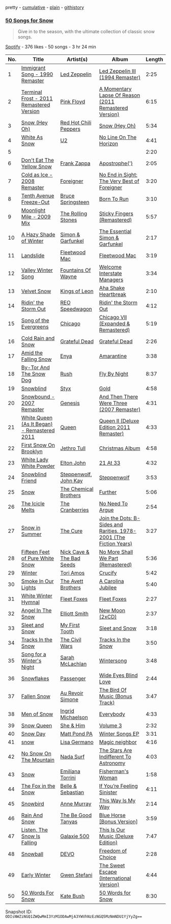 pretty - [cumulative](/playlists/cumulative/4sEKPcBYLcW3woDviiaigj.md) - [plain](/playlists/plain/4sEKPcBYLcW3woDviiaigj) - [githistory](https://github.githistory.xyz/mackorone/spotify-playlist-archive/blob/main/playlists/plain/4sEKPcBYLcW3woDviiaigj)

### [50 Songs for Snow](https://open.spotify.com/playlist/4sEKPcBYLcW3woDviiaigj)

> Give in to the season, with the ultimate collection of classic snow songs.

[Spotify](https://open.spotify.com/user/spotify) - 376 likes - 50 songs - 3 hr 24 min

| No. | Title | Artist(s) | Album | Length |
|---|---|---|---|---|
| 1 | [Immigrant Song \- 1990 Remaster](https://open.spotify.com/track/6kjlvJLh2DBsSQtqVzFh8I) | [Led Zeppelin](https://open.spotify.com/artist/36QJpDe2go2KgaRleHCDTp) | [Led Zeppelin III \(1994 Remaster\)](https://open.spotify.com/album/1u5BsuBK45mLwrbqdASN3g) | 2:25 |
| 2 | [Terminal Frost \- 2011 Remastered Version](https://open.spotify.com/track/1hCB8czVq8fEZev5K6MdWr) | [Pink Floyd](https://open.spotify.com/artist/0k17h0D3J5VfsdmQ1iZtE9) | [A Momentary Lapse Of Reason \(2011 Remastered Version\)](https://open.spotify.com/album/01HKPNTFYT5fWbXgjwfjj8) | 6:15 |
| 3 | [Snow \(Hey Oh\)](https://open.spotify.com/track/6fgbQt13JlpN59PytgTMsA) | [Red Hot Chili Peppers](https://open.spotify.com/artist/0L8ExT028jH3ddEcZwqJJ5) | [Snow \(Hey Oh\)](https://open.spotify.com/album/45AEwWiI7JPZolwc2Xwaoc) | 5:34 |
| 4 | [White As Snow](https://open.spotify.com/track/2x7hnujevTcJyFZjnBOdlO) | [U2](https://open.spotify.com/artist/51Blml2LZPmy7TTiAg47vQ) | [No Line On The Horizon](https://open.spotify.com/album/2cVfcuckyfRP6KVAHsRPHC) | 4:41 |
| 5 | [](https://open.spotify.com/track/3e6ZqyhDUkiPdVaQ9MiNm7) | [](https://open.spotify.com/artist/0LyfQWJT6nXafLPZqxe9Of) | [](https://open.spotify.com/album/38cBGrq39q9tN2M2TdcxbC) | 2:20 |
| 6 | [Don't Eat The Yellow Snow](https://open.spotify.com/track/1QY4TdhuNIOX2SHLdElzd5) | [Frank Zappa](https://open.spotify.com/artist/6ra4GIOgCZQZMOaUECftGN) | [Apostrophe\('\)](https://open.spotify.com/album/3EbtMJsHbspjhN6Xd4plIu) | 2:05 |
| 7 | [Cold as Ice \- 2008 Remaster](https://open.spotify.com/track/3iM9wFGlyR28IBZrXYZK9j) | [Foreigner](https://open.spotify.com/artist/6IRouO5mvvfcyxtPDKMYFN) | [No End in Sight: The Very Best of Foreigner](https://open.spotify.com/album/4VRXqPaa2ZTwC2AG364RWO) | 3:20 |
| 8 | [Tenth Avenue Freeze\-Out](https://open.spotify.com/track/4Gmdm6oRVwJgsM8gYnwRoE) | [Bruce Springsteen](https://open.spotify.com/artist/3eqjTLE0HfPfh78zjh6TqT) | [Born To Run](https://open.spotify.com/album/43YIoHKSrEw2GJsWmhZIpu) | 3:10 |
| 9 | [Moonlight Mile \- 2009 Mix](https://open.spotify.com/track/3w7hnMNX4zVZeBJ6LisTjT) | [The Rolling Stones](https://open.spotify.com/artist/22bE4uQ6baNwSHPVcDxLCe) | [Sticky Fingers \(Remastered\)](https://open.spotify.com/album/29m6DinzdaD0OPqWKGyMdz) | 5:57 |
| 10 | [A Hazy Shade of Winter](https://open.spotify.com/track/0quVAA0KO9Ph79wndSJBXy) | [Simon & Garfunkel](https://open.spotify.com/artist/70cRZdQywnSFp9pnc2WTCE) | [The Essential Simon & Garfunkel](https://open.spotify.com/album/12BwdaXk3rbOjTnIKxXa4G) | 2:17 |
| 11 | [Landslide](https://open.spotify.com/track/5ihS6UUlyQAfmp48eSkxuQ) | [Fleetwood Mac](https://open.spotify.com/artist/08GQAI4eElDnROBrJRGE0X) | [Fleetwood Mac](https://open.spotify.com/album/5VIQ3VaAoRKOEpJ0fewdvo) | 3:19 |
| 12 | [Valley Winter Song](https://open.spotify.com/track/0g10ndCuaKKaDqUa7gKZMV) | [Fountains Of Wayne](https://open.spotify.com/artist/1pgtr4nhBQjp9oCUBPyYWh) | [Welcome Interstate Managers](https://open.spotify.com/album/6TZp52tXShLQbq8yNMxqNT) | 3:34 |
| 13 | [Velvet Snow](https://open.spotify.com/track/5ZS7B9iuErr4fTsmyz8zVC) | [Kings of Leon](https://open.spotify.com/artist/2qk9voo8llSGYcZ6xrBzKx) | [Aha Shake Heartbreak](https://open.spotify.com/album/45dX2VUWOryNLR0DRFNlq6) | 2:10 |
| 14 | [Ridin' the Storm Out](https://open.spotify.com/track/0SkmxNE5ydxiEN0hzJbMac) | [REO Speedwagon](https://open.spotify.com/artist/55vs7NT1KxcFjbMC4y202E) | [Ridin' the Storm Out](https://open.spotify.com/album/0ou3qVgWMaALQlDmATM4bA) | 4:12 |
| 15 | [Song of the Evergreens](https://open.spotify.com/track/0IEgQg9jYySSpfrb4NMC8e) | [Chicago](https://open.spotify.com/artist/3iDD7bnsjL9J4fO298r0L0) | [Chicago VII \(Expanded & Remastered\)](https://open.spotify.com/album/4O8dmYS0wfxvY56LJdp280) | 5:19 |
| 16 | [Cold Rain and Snow](https://open.spotify.com/track/4Tdc6SSkkHBAH4ckkWvnzU) | [Grateful Dead](https://open.spotify.com/artist/4TMHGUX5WI7OOm53PqSDAT) | [Grateful Dead](https://open.spotify.com/album/0DaisqoiVdNtl5f33hEPxt) | 2:26 |
| 17 | [Amid the Falling Snow](https://open.spotify.com/track/69BSguYY4m6b1yibQdUBst) | [Enya](https://open.spotify.com/artist/6uothxMWeLWIhsGeF7cyo4) | [Amarantine](https://open.spotify.com/album/2efGoxVxoX55EATLcD0o8y) | 3:38 |
| 18 | [By\-Tor And The Snow Dog](https://open.spotify.com/track/0hRJNNyjoIlRcrgYVypM2Y) | [Rush](https://open.spotify.com/artist/2Hkut4rAAyrQxRdof7FVJq) | [Fly By Night](https://open.spotify.com/album/3ZtICWkqezf0bBTUwY1Khe) | 8:37 |
| 19 | [Snowblind](https://open.spotify.com/track/64ewia8OkN3Rpsl9OfN82a) | [Styx](https://open.spotify.com/artist/4salDzkGmfycRqNUbyBphh) | [Gold](https://open.spotify.com/album/2SIFXSFOHJgqC6q3whbSZU) | 4:58 |
| 20 | [Snowbound \- 2007 Remaster](https://open.spotify.com/track/37SV7uT36t2ob31WWqTPL2) | [Genesis](https://open.spotify.com/artist/3CkvROUTQ6nRi9yQOcsB50) | [And Then There Were Three \(2007 Remaster\)](https://open.spotify.com/album/4nh8I6fmXqcS4AqpVSu3aI) | 4:31 |
| 21 | [White Queen \(As It Began\) \- Remastered 2011](https://open.spotify.com/track/1z6gIEOUMvc7atlYd1IxQX) | [Queen](https://open.spotify.com/artist/1dfeR4HaWDbWqFHLkxsg1d) | [Queen II \(Deluxe Edition 2011 Remaster\)](https://open.spotify.com/album/0YpxBancYcVg9aLnZerBQg) | 4:33 |
| 22 | [First Snow On Brooklyn](https://open.spotify.com/track/2YlJsbM0PlrDFa727ELtCk) | [Jethro Tull](https://open.spotify.com/artist/6w6z8m4WXX7Tub4Rb6Lu7R) | [Christmas Album](https://open.spotify.com/album/4ArHkPDKYTlBTSTa2iSvKj) | 4:58 |
| 23 | [White Lady White Powder](https://open.spotify.com/track/1AC2yaxIO68p1h5gSeKsTO) | [Elton John](https://open.spotify.com/artist/3PhoLpVuITZKcymswpck5b) | [21 At 33](https://open.spotify.com/album/6uIizyHYBxUUp3I76LQ8cV) | 4:32 |
| 24 | [Snowblind Friend](https://open.spotify.com/track/25KGpwkIMMyIdER0bgicIi) | [Steppenwolf](https://open.spotify.com/artist/1WRM9i067hd2ujxxi8FI3m), [John Kay](https://open.spotify.com/artist/3IJv5pAua8t2Q5FP79TXOt) | [Steppenwolf](https://open.spotify.com/album/4eU85ZMCKcTN1MY1zlPcxU) | 3:53 |
| 25 | [Snow](https://open.spotify.com/track/1wp9SHLdY9bMy7pCa2fd7C) | [The Chemical Brothers](https://open.spotify.com/artist/1GhPHrq36VKCY3ucVaZCfo) | [Further](https://open.spotify.com/album/5EOAvD6xmE1g9XV49wFzNG) | 5:06 |
| 26 | [The Icicle Melts](https://open.spotify.com/track/5RApJB3xWzniVnHtQDAaCP) | [The Cranberries](https://open.spotify.com/artist/7t0rwkOPGlDPEhaOcVtOt9) | [No Need To Argue](https://open.spotify.com/album/5GugLrmYMl5VRoe2zNgLGp) | 2:54 |
| 27 | [Snow in Summer](https://open.spotify.com/track/2ISfJj4SxAHHfZkymGrWMl) | [The Cure](https://open.spotify.com/artist/7bu3H8JO7d0UbMoVzbo70s) | [Join the Dots: B\-Sides and Rarities, 1978\-2001 \(The Fiction Years\)](https://open.spotify.com/album/0Be9aR7uSUhQII8AC404TP) | 3:27 |
| 28 | [Fifteen Feet of Pure White Snow](https://open.spotify.com/track/5TROhLWdqB5oqmg4U74MST) | [Nick Cave & The Bad Seeds](https://open.spotify.com/artist/4UXJsSlnKd7ltsrHebV79Q) | [No More Shall We Part \(Remastered\)](https://open.spotify.com/album/4zdod6lsBznzFBYqQ7IR4I) | 5:36 |
| 29 | [Winter](https://open.spotify.com/track/5d0wBKIxpCSfYmBBaELSlx) | [Tori Amos](https://open.spotify.com/artist/1KsASRNugxU85T0u6zSg32) | [Crucify](https://open.spotify.com/album/1BVdtqNeJHiAeAJLn1BYMP) | 5:42 |
| 30 | [Smoke In Our Lights](https://open.spotify.com/track/3bOTMp5MhYcCxjtndqR1zm) | [The Avett Brothers](https://open.spotify.com/artist/196lKsA13K3keVXMDFK66q) | [A Carolina Jubilee](https://open.spotify.com/album/3mxeKWIHzJShLJ2MbPYSFm) | 5:40 |
| 31 | [White Winter Hymnal](https://open.spotify.com/track/1Er5JMNcguoBMFXxwZ7BWH) | [Fleet Foxes](https://open.spotify.com/artist/4EVpmkEwrLYEg6jIsiPMIb) | [Fleet Foxes](https://open.spotify.com/album/6spTDEWQfiSsKjkR9NmuDX) | 2:27 |
| 32 | [Angel In The Snow](https://open.spotify.com/track/4Ca4JITj1KlT4OyK2oeWno) | [Elliott Smith](https://open.spotify.com/artist/2ApaG60P4r0yhBoDCGD8YG) | [New Moon \(2xCD\)](https://open.spotify.com/album/4c2uWXpA7ROez9KV7FQ3TU) | 2:37 |
| 33 | [Sleet and Snow](https://open.spotify.com/track/19PbVUTpF75SeZQpTEUJwM) | [My First Tooth](https://open.spotify.com/artist/2mtHReEeM2MuBaWSY3stG8) | [Sleet and Snow](https://open.spotify.com/album/6IvRuTNcTlPaIosiVlY8Nx) | 3:18 |
| 34 | [Tracks In the Snow](https://open.spotify.com/track/5KsZSksgeYi3RxIoAAcy5l) | [The Civil Wars](https://open.spotify.com/artist/6J7rw7NELJUCThPbAfyLIE) | [Tracks In the Snow](https://open.spotify.com/album/28Fqt02jcDyoi6EfOMy8kQ) | 3:50 |
| 35 | [Song for a Winter's Night](https://open.spotify.com/track/4t5N8KQcIg0DjksF5Q6wIe) | [Sarah McLachlan](https://open.spotify.com/artist/4NgNsOXSwIzXlUIJcpnNUp) | [Wintersong](https://open.spotify.com/album/66TijPOdbkKqENLhOuDUhJ) | 3:48 |
| 36 | [Snowflakes](https://open.spotify.com/track/39YmoAbnMVghjquO4HGmnR) | [Passenger](https://open.spotify.com/artist/0gadJ2b9A4SKsB1RFkBb66) | [Wide Eyes Blind Love](https://open.spotify.com/album/7BLV1kSHzRGW0ZZjBZP6lZ) | 2:44 |
| 37 | [Fallen Snow](https://open.spotify.com/track/06eLSwUFhd9Gufpx7IC8ja) | [Au Revoir Simone](https://open.spotify.com/artist/0X0TajZO1RmY3D8u1JymYq) | [The Bird Of Music \(Bonus Track\)](https://open.spotify.com/album/3Y8QUZCRhpzt2EQeoWINX0) | 3:47 |
| 38 | [Men of Snow](https://open.spotify.com/track/1snZjPHqmd3G6SeHJyisQm) | [Ingrid Michaelson](https://open.spotify.com/artist/2vm8GdHyrJh2O2MfbQFYG0) | [Everybody](https://open.spotify.com/album/7gipVROy3GHgyqT4Ya2TbI) | 4:33 |
| 39 | [Snow Queen](https://open.spotify.com/track/4P3orcdgIe7j64YzUUfQ1f) | [She & Him](https://open.spotify.com/artist/3CIRif6ZAedT7kZSPvj2A4) | [Volume 3](https://open.spotify.com/album/7L0jUfO6TEYQmrVQTDp2xA) | 2:32 |
| 40 | [Snow Day](https://open.spotify.com/track/3jFTSi4nm1Gosfqh7gvSPd) | [Matt Pond PA](https://open.spotify.com/artist/3JVgWZxQa78cVa2cUuAUQ4) | [Winter Songs EP](https://open.spotify.com/album/12LlLnVszu0tnMIEng9d61) | 3:31 |
| 41 | [snow](https://open.spotify.com/track/6eCJUQFtIYzryiyVUtxcMN) | [Lisa Germano](https://open.spotify.com/artist/5TZqjmYL8p9HtJsBKXCxgE) | [Magic neighbor](https://open.spotify.com/album/0MFJyfJQTcotyuGgf0RXEX) | 4:16 |
| 42 | [No Snow On The Mountain](https://open.spotify.com/track/68TyKAVHW62yGMWW3wEBSs) | [Nada Surf](https://open.spotify.com/artist/11zHPjHnZN0ACA50rSnTcy) | [The Stars Are Indifferent To Astronomy](https://open.spotify.com/album/7kMnBrFZfdqSWQBGW0wAyz) | 4:03 |
| 43 | [Snow](https://open.spotify.com/track/1iJRbiAHg6pTlKL0RFGO3W) | [Emilíana Torrini](https://open.spotify.com/artist/08j69Ndyx1P7RLO3Janb5P) | [Fisherman's Woman](https://open.spotify.com/album/7kqYf6dpsDgxm61go96hwp) | 1:58 |
| 44 | [The Fox in the Snow](https://open.spotify.com/track/32Ofwuhumlu6AqMU77GlII) | [Belle & Sebastian](https://open.spotify.com/artist/4I2BJf80C0skQpp1sQmA0h) | [If You’re Feeling Sinister](https://open.spotify.com/album/6dCg3NshlkeOJPyhPZG8Qa) | 4:11 |
| 45 | [Snowbird](https://open.spotify.com/track/2ik5qJAcmrjbpON5QPxmRr) | [Anne Murray](https://open.spotify.com/artist/7d7q5Y1p2QWS4QRAhTQR5E) | [This Way Is My Way](https://open.spotify.com/album/1VTWCkA6n7QtJefDSlPC2F) | 2:14 |
| 46 | [Rain And Snow](https://open.spotify.com/track/3Ia3I1IT2NoXFTuxuHVefi) | [The Be Good Tanyas](https://open.spotify.com/artist/37PywjKNsxHji5F9eFODF2) | [Blue Horse \[Bonus Version\]](https://open.spotify.com/album/3QIGfxqOFTO9xh74DXpB3N) | 3:59 |
| 47 | [Listen, The Snow Is Falling](https://open.spotify.com/track/3KlD3QgFsCvnwTXKm88PEZ) | [Galaxie 500](https://open.spotify.com/artist/6guTJsgPymDUVfqDJyz5UG) | [This Is Our Music \(Deluxe Edition\)](https://open.spotify.com/album/1Ns6bxdNr5wo0Zu8I9QHdT) | 7:47 |
| 48 | [Snowball](https://open.spotify.com/track/7BJIcG07Gjyca9skBOO6CE) | [DEVO](https://open.spotify.com/artist/0UKfenbZb15sqhfPC6zbt3) | [Freedom of Choice](https://open.spotify.com/album/6UsP4NQ9K4L4Nqxj0Qis41) | 2:28 |
| 49 | [Early Winter](https://open.spotify.com/track/1EyKXIC7M4Qd6wJgU3nP1W) | [Gwen Stefani](https://open.spotify.com/artist/4yiQZ8tQPux8cPriYMWUFP) | [The Sweet Escape \(International Version\)](https://open.spotify.com/album/2uoNsOC1w0zkRp0TE2uzuI) | 4:44 |
| 50 | [50 Words For Snow](https://open.spotify.com/track/6MtXVfbFWxYUWSaMwKsyZJ) | [Kate Bush](https://open.spotify.com/artist/1aSxMhuvixZ8h9dK9jIDwL) | [50 Words for Snow](https://open.spotify.com/album/1VAB3Xn92dPKPWzocgQqkh) | 8:30 |

Snapshot ID: `ODIsNWZiNGQ1ZWQwMmI3YzM1ODAwMjA3YWVhNzEzNGQ5MzNmNDU1YjYyZg==`